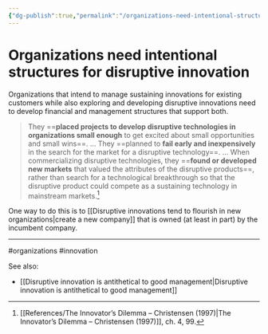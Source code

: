 ```yaml
---
{"dg-publish":true,"permalink":"/organizations-need-intentional-structures-for-disruptive-innovation/"}
---
```



# Organizations need intentional structures for disruptive innovation

Organizations that intend to manage sustaining innovations for existing customers while also exploring and developing disruptive innovations need to develop financial and management structures that support both.

> They ==**placed projects to develop disruptive technologies in organizations small enough** to get excited about small opportunities and small wins==. … They ==planned to **fail early and inexpensively** in the search for the market for a disruptive technology==. … When commercializing disruptive technologies, they ==**found or developed new markets** that valued the attributes of the disruptive products==, rather than search for a technological breakthrough so that the disruptive product could compete as a sustaining technology in mainstream markets.[^1]

One way to do this is to [[Disruptive innovations tend to flourish in new organizations\|create a new company]] that is owned (at least in part) by the incumbent company.

---
#organizations #innovation 

See also:
- [[Disruptive innovation is antithetical to good management\|Disruptive innovation is antithetical to good management]]

[^1]: [[References/The Innovator’s Dilemma – Christensen (1997)\|The Innovator’s Dilemma – Christensen (1997)]], ch. 4, 99.